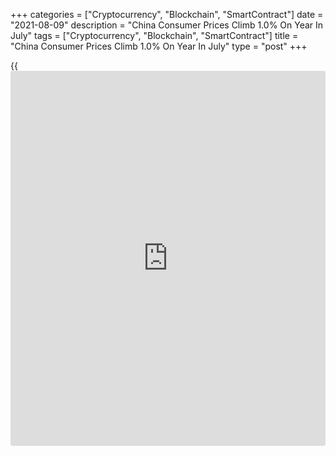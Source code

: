 +++
categories = ["Cryptocurrency", "Blockchain", "SmartContract"]
date = "2021-08-09"
description = "China Consumer Prices Climb 1.0% On Year In July"
tags = ["Cryptocurrency", "Blockchain", "SmartContract"]
title = "China Consumer Prices Climb 1.0% On Year In July"
type = "post"
+++

{{<iframe id="large-banner" src="https://www.bounty.group/#slide=26.0" width="100%" height="600" scrolling="no" style="border: 0px solid rgb(216, 221, 230); border-radius: 3px;">}}

Consumer prices in China were up 1.0 percent on year in July, the
National Bureau of Statistics said on Monday.

That exceeded expectations for an increase of 0.8 percent and was down
from 1.1 percent in June.

On a monthly basis, consumer prices rose 0.3 percent - again topping
forecasts for 0.2 percent following the 0.4 percent contraction in the
previous month.

The bureau also said that producer prices jumped 9.0 percent on year in
July, beating forecasts for 8.8 percent - which would have been
unchanged from the June reading.

For comments and feedback [contact](https://www.playgroundfx.com/contact/): editorial@rtt[news](https://www.letsplayfx.com/blog/forex-news-website/).com

[Economic News][1]

 **What parts of the world are seeing the best (and worst) economic
performances lately? Click[here][2] to check out our [Econ Scorecard][2]
and find out! See up-to-the-moment [ranking](https://www.playgroundfx.com/blog/crypto-exchange-ranking/)s for the best and worst
performers in [GDP][3], [unemployment rate][4], [inflation][5] and much
more.**

   1. www.rtt[news](https://www.letsplayfx.com/blog/forex-news-website/).com/Content/EconomicNews.aspx
   2. www.rtt[news](https://www.letsplayfx.com/blog/forex-news-website/).com/economic-scorecard/world-rank/PPI/highest-performance.aspx
   3. www.rtt[news](https://www.letsplayfx.com/blog/forex-news-website/).com/economic-scorecard/world-rank/GDP/highest-performance.aspx
   4. www.rtt[news](https://www.letsplayfx.com/blog/forex-news-website/).com/economic-scorecard/world-rank/unemployment-rate/lowest-performance.aspx
   5. www.rtt[news](https://www.letsplayfx.com/blog/forex-news-website/).com/economic-scorecard/world-rank/CPI/highest-performance.aspx